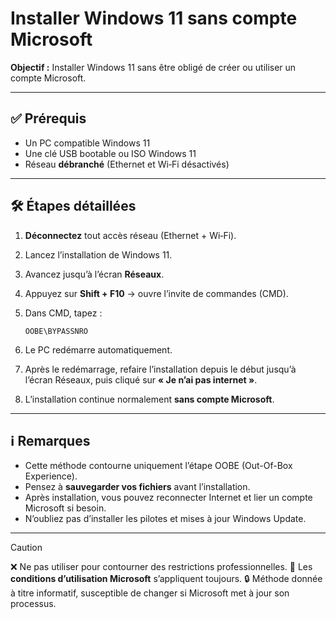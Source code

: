 # Installer Windows 11 sans compte Microsoft

**Objectif :** Installer Windows 11 sans être obligé de créer ou utiliser un compte Microsoft.

---

## ✅ Prérequis

* Un PC compatible Windows 11
* Une clé USB bootable ou ISO Windows 11
* Réseau **débranché** (Ethernet et Wi‑Fi désactivés)

---

## 🛠️ Étapes détaillées

1. **Déconnectez** tout accès réseau (Ethernet + Wi‑Fi).
2. Lancez l’installation de Windows 11.
3. Avancez jusqu’à l’écran **Réseaux**.
4. Appuyez sur **Shift + F10** → ouvre l’invite de commandes (CMD).
5. Dans CMD, tapez :

   ```
   OOBE\BYPASSNRO
   ```
6. Le PC redémarre automatiquement.
7. Après le redémarrage, refaire l’installation depuis le début jusqu’à l’écran Réseaux, puis cliqué sur **« Je n’ai pas internet »**.
8. L’installation continue normalement **sans compte Microsoft**.

---

## ℹ️ Remarques

* Cette méthode contourne uniquement l’étape OOBE (Out-Of-Box Experience).
* Pensez à **sauvegarder vos fichiers** avant l’installation.
* Après installation, vous pouvez reconnecter Internet et lier un compte Microsoft si besoin.
* N’oubliez pas d’installer les pilotes et mises à jour Windows Update.

---

> [!caution]
>  ❌ Ne pas utiliser pour contourner des restrictions professionnelles.
>  📜 Les **conditions d’utilisation Microsoft** s’appliquent toujours.
>  🔒 Méthode donnée à titre informatif, susceptible de changer si Microsoft met à jour son processus.
